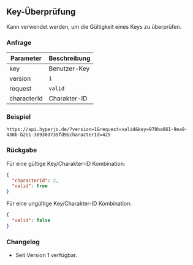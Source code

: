 ## Key-Überprüfung

Kann verwendet werden, um die Gültigkeit eines Keys zu überprüfen.

### Anfrage

| Parameter | Beschreibung |
| --- | --- |
| key | Benutzer-Key |
| version | `1` |
| request | `valid` |
| characterId | Charakter-ID |

### Beispiel

`https://api.hyperjo.de/?version=1&request=valid&key=978ba661-9ea9-430b-b2e1-38930d735fd9&characterId=425`

### Rückgabe

Für eine gültige Key/Charakter-ID Kombination:
```json
{
  "characterId": 2,
  "valid": true
}
```

Für eine ungültige Key/Charakter-ID Kombination:
```json
{
  "valid": false
}
```

### Changelog

- Seit Version 1 verfügbar.
